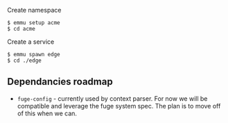 Create namespace

```
$ emmu setup acme
$ cd acme
```

Create a service

```
$ emmu spawn edge
$ cd ./edge
```

## Dependancies roadmap

- `fuge-config` - currently used by context parser. For now we will be compatible and leverage the fuge system spec. The plan is to move off of this when we can.
